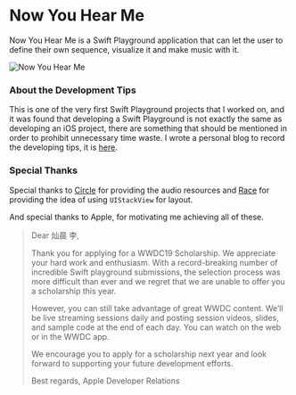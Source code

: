 # Now You Hear Me
Now You Hear Me is a Swift Playground application that can let the user to define their own sequence, visualize it and make music with it.

![Now You Hear Me](https://i.imgur.com/5VSGuBv.jpg)



### About the Development Tips

This is one of the very first Swift Playground projects that I worked on, and it was found that developing a Swift Playground is not exactly the same as developing an iOS project, there are something that should be mentioned in order to prohibit unnecessary time waste. I wrote a personal blog to record the developing tips, it is [here](https://frost-lee.github.io/Tips-for-Developing-a-Swift-Playground/).



### Special Thanks

Special thanks to [Circle](https://github.com/Nilcric) for providing the audio resources and [Race](https://github.com/DocRace) for providing the idea of using `UIStackView` for layout.

And special thanks to Apple, for motivating me achieving all of these.

>Dear 灿晨 李, 
>
>Thank you for applying for a WWDC19 Scholarship. We appreciate your hard work and enthusiasm. With a record-breaking number of incredible Swift playground submissions, the selection process was more difficult than ever and we regret that we are unable to offer you a scholarship this year. 
>
>However, you can still take advantage of great WWDC content. We’ll be live streaming sessions daily and posting session videos, slides, and sample code at the end of each day. You can watch on the web or in the WWDC app. 
>
>We encourage you to apply for a scholarship next year and look forward to supporting your future development efforts. 
>
>Best regards, 
>Apple Developer Relations
